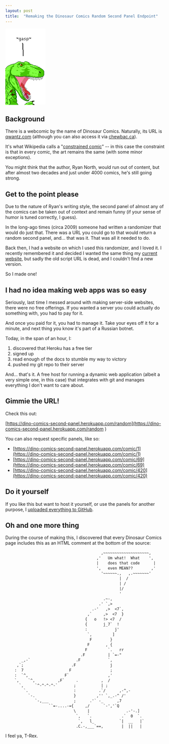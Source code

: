 ```yaml
---
layout: post
title:  "Remaking the Dinosaur Comics Random Second Panel Endpoint"
---
```


![gasp](/images/posts/2022-05-05-dino-comics/1.png)


## Background

There is a webcomic by the name of Dinosaur Comics. Naturally, its URL is [qwantz.com][qwantz] (although you can also access it via [chewbac.ca][chewbacca]).

It's what Wikipedia calls a "[constrained comic][wiki]" -- in this case the constraint is that in every comic, the art remains the same (with some minor exceptions).

You might think that the author, Ryan North, would run out of content, but after almost two decades and just under 4000 comics, he's still going strong.

## Get to the point please

Due to the nature of Ryan's writing style, the second panel of almost any of the comics can be taken out of context and remain funny (if your sense of humor is tuned correctly, I guess).

In the long-ago times (circa 2009) someone had written a randomizer that would do just that. There was a URL you could go to that would return a random second panel, and... that was it. That was all it needed to do.

Back then, I had a website on which I used this randomizer, and I loved it. I recently remembered it and decided I wanted the same thing my [current website][site], but sadly the old script URL is dead, and I couldn't find a new version.

So I made one!

## I had no idea making web apps was so easy

Seriously, last time I messed around with making server-side websites, there were no free offerings. If you wanted a server you could actually do something with, you had to pay for it.

And once you paid for it, you had to manage it. Take your eyes off it for a minute, and next thing you know it's part of a Russian botnet.

Today, in the span of an hour, I:

1. discovered that Heroku has a free tier
2. signed up
3. read enough of the docs to stumble my way to victory
4. pushed my git repo to their server

And... that's it. A free host for running a dynamic web application (albeit a very simple one, in this case) that integrates with git and manages everything I don't want to care about.

## Gimmie the URL!

Check this out:

[https://dino-comics-second-panel.herokuapp.com/random](https://dino-comics-second-panel.herokuapp.com/random
)

You can also request specific panels, like so:

* [https://dino-comics-second-panel.herokuapp.com/comic/1](https://dino-comics-second-panel.herokuapp.com/comic/1)
* [https://dino-comics-second-panel.herokuapp.com/comic/69](https://dino-comics-second-panel.herokuapp.com/comic/69)
* [https://dino-comics-second-panel.herokuapp.com/comic/420](https://dino-comics-second-panel.herokuapp.com/comic/420)

## Do it yourself

If you like this but want to host it yourself, or use the panels for another purpose, I [uploaded everything to GitHub](https://github.com/CrispinStichart/dinosaur-comics-random-second-panel).


## Oh and one more thing

During the course of making this, I discovered that every Dinosaur Comics page includes this as an HTML comment at the bottom of the source:

```
                                          ,~~~~~~~~~~~~~~~~~~~~,
                                        ,'   Um what!  What    ',
                                        |    does that code      |
                                        ',   even MEAN??        ,'
                                          '~~~~~~.,   ,.~~~~~~~'
                                                  |  /
                                                  | /
                                                  |/
                                                  '
                                           .~-,
                                         .' `,>
                                      .-'   ,>  <7`,
                                    ,`     ,>  <7  }
                                   {   o   !> <7  /
                                   {       j_7`  !
                                   :            j'
                                    `,         ]
                                     F        }
                                    F       , {
                                   F         `.   rr
                                 .F          | `=-"
       _,-`                    .F            `,
     ,`;                     .F               j
    :  7                    F                 ;
    :  `^,                F`                 ,'
    `,    `^,          ,F`     .          ,  /
      `,     `^-^-^-^-`       ;           | ;
        `.                    :          .`/      ,-^,-
          `-.                 }         ,'' `,_.-^ /'
             `-,___           ;      .'` -_      ,7
                   ``=-....-={     ,/      `-','`Q
                              \     |                .-'-.]
                               `,   `.             .`  0  `.
                                `,   l_           `|  __   |`
                               .C.-,___`==,        |  ||   |

```

I feel ya, T-Rex.


[site]: https://crispinstichart.github.io/
[qwantz]: https://qwantz.com/
[chewbacca]: http://chewbac.ca/
[wiki]: https://en.wikipedia.org/wiki/Constrained_comics